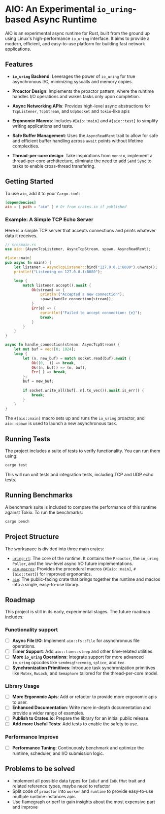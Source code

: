 # AIO: An Experimental `io_uring`-based Async Runtime

AIO is an experimental async runtime for Rust, built from the ground up using Linux's high-performance `io_uring` interface. It aims to provide a modern, efficient, and easy-to-use platform for building fast network applications.

## Features

*   **`io_uring` Backend**: Leverages the power of `io_uring` for true asynchronous I/O, minimizing syscalls and memory copies.
*   **Proactor Design**: Implements the proactor pattern, where the runtime handles I/O operations and wakes tasks only upon completion.
*   **Async Networking APIs**: Provides high-level async abstractions for `TcpListener`, `TcpStream`, and `UdpSocket` and `tokio`-like apis
*   **Ergonomic Macros**: Includes `#[aio::main]` and `#[aio::test]` to simplify writing applications and tests.
*   **Safe Buffer Management**: Uses the `AsyncReadRent` trait to allow for safe and efficient buffer handling across `await` points without lifetime complexities.

*   **Thread-per-core design**: Take inspirations from `monoio`, implement a thread-per-core archtitecture, eliminate the need to add `Send` `Sync` to tasks to enable cross-thread transfering.


## Getting Started

To use `aio`, add it to your `Cargo.toml`:

```toml
[dependencies]
aio = { path = "aio" } # Or from crates.io if published
```

### Example: A Simple TCP Echo Server

Here is a simple TCP server that accepts connections and prints whatever data it receives.

```rust
// src/main.rs
use aio::{AsyncTcpListener, AsyncTcpStream, spawn, AsyncReadRent};

#[aio::main]
pub async fn main() {
    let listener = AsyncTcpListener::bind("127.0.0.1:8080").unwrap();
    println!("Listening on 127.0.0.1:8080");

    loop {
        match listener.accept().await {
            Ok(stream) => {
                println!("Accepted a new connection");
                spawn(handle_connection(stream));
            }
            Err(e) => {
                eprintln!("Failed to accept connection: {e}");
                break;
            }
        }
    }
}

async fn handle_connection(stream: AsyncTcpStream) {
    let mut buf = vec![0; 1024];
    loop {
        let (n, new_buf) = match socket.read(buf).await {
            Ok((0, _)) => break, 
            Ok((n, buf)) => (n, buf),
            Err(_) => break,
        };
        buf = new_buf;
                
        if socket.write_all(buf[..n].to_vec()).await.is_err() {
            break;
        }
    }
}
```

The `#[aio::main]` macro sets up and runs the `io_uring` proactor, and `aio::spawn` is used to launch a new asynchronous task.

## Running Tests

The project includes a suite of tests to verify functionality. You can run them using:

```bash
cargo test
```

This will run unit tests and integration tests, including TCP and UDP echo tests.

## Running Benchmarks

A benchmark suite is included to compare the performance of this runtime against Tokio. To run the benchmarks:

```bash
cargo bench
```

## Project Structure

The workspace is divided into three main crates:

*   [`uring-rt`](./uring-rt/): The core of the runtime. It contains the `Proactor`, the `io_uring` `Poller`, and the low-level async I/O future implementations.
*   [`aio-macros`](./aio-macros/): Provides the procedural macros (`#[aio::main]`, `#[aio::test]`) for improved ergonomics.
*   [`aio`](./aio/): The public-facing crate that brings together the runtime and macros into a single, easy-to-use library.


## Roadmap


This project is still in its early, experimental stages. The future roadmap includes:

### Functionality support
- [ ] **Async File I/O**: Implement `aio::fs::File` for asynchronous file operations.
- [ ] **Timer Support**: Add `aio::time::sleep` and other time-related utilities.
- [ ] **More `io_uring` Operations**: Integrate support for more advanced `io_uring` opcodes like `sendmsg`/`recvmsg`, `splice`, and `tee`.
- [ ] **Synchronization Primitives**: Introduce task synchronization primitives like `Mutex`, `RwLock`, and `Semaphore` tailored for the thread-per-core model.

### Library Usage
- [ ] **More Ergonomic Apis**: Add or refactor to provide more ergonomic apis to user.
- [ ] **Enhanced Documentation**: Write more in-depth documentation and provide a wider range of examples.
- [ ] **Publish to Crates.io**: Prepare the library for an initial public release.
- [ ] **Add more Useful Tests**: Add tests to enable the safety to use.
### Performance Improve
- [ ] **Performance Tuning**: Continuously benchmark and optimize the runtime, scheduler, and I/O submission logic.


## Problems to be solved

- Implement all possible data types for `IoBuf` and `IoBufMut` trait and related reference types, maybe need to refactor
- Split code of `proactor` into `worker` and `runtime` to provide easy-to-use multiple runtime instances apis
- Use flamegraph or perf to gain insights about the most expensive part and improve

